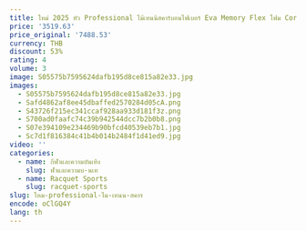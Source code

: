 ```yaml
---
title: ใหม่ 2025 หัว Professional ไม้เทนนิสคาร์บอนไฟเบอร์ Eva Memory Flex โฟม Core พาเดลไม้เทนนิสพาเดล
price: '3519.63'
price_original: '7488.53'
currency: THB
discount: 53%
rating: 4
volume: 3
image: S05575b7595624dafb195d8ce815a82e33.jpg
images:
  - S05575b7595624dafb195d8ce815a82e33.jpg
  - Safd4862af8ee45dbaffed2570284d05cA.png
  - S43726f215ec341ccaf928aa933d181f3z.png
  - S700ad0faafc74c39b942544dcc7b2b0b8.png
  - S07e394109e234469b90bfcd40539eb7b1.jpg
  - Sc7d1f816384c41b4b014b2484f1d41ed9.jpg
video: ''
categories:
  - name: กีฬาและความบันเทิง
    slug: ฬาและความบ-นเท
  - name: Racquet Sports
    slug: racquet-sports
slug: ใหม-professional-ไม-เทนน-สคาร
encode: oClGQ4Y
lang: th
---
```

  